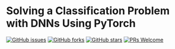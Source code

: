 # Solving a Classification Problem with DNNs Using PyTorch
[![GitHub issues](https://img.shields.io/github/issues/Develop-Packt/Solving-a-Classification-Problem-with-DNNs-Using-PyTorch.svg)](https://github.com/Develop-Packt/Solving-a-Classification-Problem-with-DNNs-Using-PyTorch/issues)
[![GitHub forks](https://img.shields.io/github/forks/Develop-Packt/Solving-a-Classification-Problem-with-DNNs-Using-PyTorch.svg)](https://github.com/Develop-Packt/Solving-a-Classification-Problem-with-DNNs-Using-PyTorch/network)
[![GitHub stars](https://img.shields.io/github/stars/Develop-Packt/Solving-a-Classification-Problem-with-DNNs-Using-PyTorch.svg)](https://github.com/Develop-Packt/Solving-a-Classification-Problem-with-DNNs-Using-PyTorch/stargazers)
[![PRs Welcome](https://img.shields.io/badge/PRs-welcome-brightgreen.svg)](https://github.com/Develop-Packt/Solving-a-Classification-Problem-with-DNNs-Using-PyTorch/pulls)
